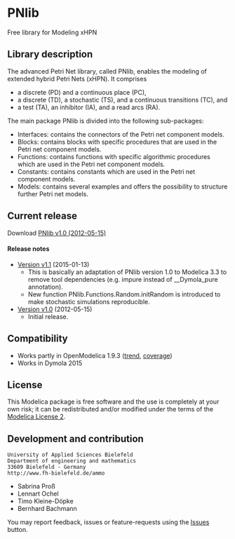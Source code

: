 # PNlib
Free library for Modeling xHPN

## Library description

The advanced Petri Net library, called PNlib, enables the modeling of extended hybrid Petri Nets (xHPN). It comprises
 * a discrete (PD) and a continuous place (PC),
 * a discrete (TD), a stochastic (TS), and a continuous transitions (TC), and
 * a test (TA), an inhibitor (IA), and a read arcs (RA).

The main package PNlib is divided into the following sub-packages:

 * Interfaces: contains the connectors of the Petri net component models.
 * Blocks: contains blocks with specific procedures that are used in the Petri net component models.
 * Functions: contains functions with specific algorithmic procedures which are used in the Petri net component models.
 * Constants: contains constants which are used in the Petri net component models.
 * Models: contains several examples and offers the possibility to structure further Petri net models.

## Current release

Download [PNlib v1.0 (2012-05-15)](../../archive/v1.0.zip)

#### Release notes

* [Version v1.1](../../archive/v1.1.zip) (2015-01-13)
  * This is basically an adaptation of PNlib version 1.0 to Modelica 3.3 to remove tool dependencies (e.g. impure instead of __Dymola_pure annotation).
  * New function PNlib.Functions.Random.initRandom is introduced to make stochastic simulations reproducible.
* [Version v1.0](../../archive/v1.0.zip) (2012-05-15)
  * Initial release.

## Compatibility

* Works partly in OpenModelica 1.9.3 ([trend](https://test.openmodelica.org/libraries/history/PNlib-trend.svg), [coverage](https://test.openmodelica.org/libraries/PNlib/BuildModelRecursive.html))
* Works in Dymola 2015

## License

This Modelica package is free software and the use is completely at your own risk;
it can be redistributed and/or modified under the terms of the [Modelica License 2](https://modelica.org/licenses/ModelicaLicense2).

## Development and contribution
    University of Applied Sciences Bielefeld
    Department of engineering and mathematics
    33609 Bielefeld - Germany
    http://www.fh-bielefeld.de/ammo
* Sabrina Pro&szlig;
* Lennart Ochel
* Timo Kleine-Döpke
* Bernhard Bachmann

You may report feedback, issues or feature-requests using the [Issues](../../issues) button.
